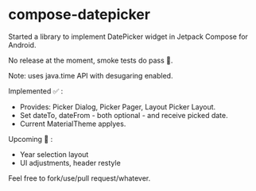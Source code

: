 # compose-datepicker
Started a library to implement DatePicker widget in Jetpack Compose for Android.

No release at the moment, smoke tests do pass 🤞.

Note: uses  java.time API with desugaring enabled.

Implemented ✅ :
* Provides: Picker Dialog, Picker Pager, Layout Picker Layout.
* Set dateTo, dateFrom - both optional - and receive picked date.
* Current MaterialTheme applyes.

Upcoming 🚀 :
* Year selection layout
* UI adjustments, header restyle

Feel free to fork/use/pull request/whatever.
